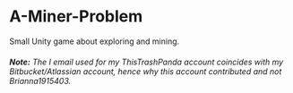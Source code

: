 # A-Miner-Problem
Small Unity game about exploring and mining.

###### **Note:** The I email used for my ThisTrashPanda account coincides with my Bitbucket/Atlassian account, hence why this account contributed and not Brianna1915403.
